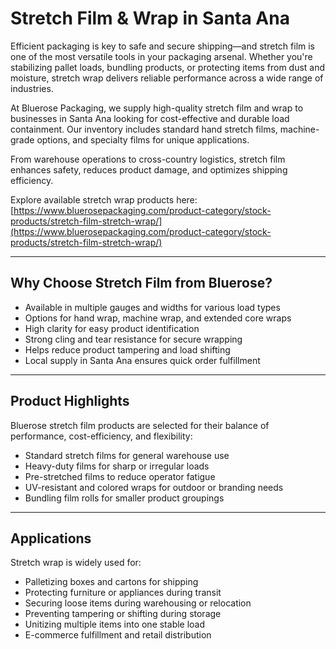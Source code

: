 # Stretch Film & Wrap in Santa Ana

Efficient packaging is key to safe and secure shipping—and stretch film is one of the most versatile tools in your packaging arsenal. Whether you're stabilizing pallet loads, bundling products, or protecting items from dust and moisture, stretch wrap delivers reliable performance across a wide range of industries.

At Bluerose Packaging, we supply high-quality stretch film and wrap to businesses in Santa Ana looking for cost-effective and durable load containment. Our inventory includes standard hand stretch films, machine-grade options, and specialty films for unique applications.

From warehouse operations to cross-country logistics, stretch film enhances safety, reduces product damage, and optimizes shipping efficiency.

Explore available stretch wrap products here:  
[https://www.bluerosepackaging.com/product-category/stock-products/stretch-film-stretch-wrap/](https://www.bluerosepackaging.com/product-category/stock-products/stretch-film-stretch-wrap/)

---

## Why Choose Stretch Film from Bluerose?

- Available in multiple gauges and widths for various load types  
- Options for hand wrap, machine wrap, and extended core wraps  
- High clarity for easy product identification  
- Strong cling and tear resistance for secure wrapping  
- Helps reduce product tampering and load shifting  
- Local supply in Santa Ana ensures quick order fulfillment

---

## Product Highlights

Bluerose stretch film products are selected for their balance of performance, cost-efficiency, and flexibility:

- Standard stretch films for general warehouse use  
- Heavy-duty films for sharp or irregular loads  
- Pre-stretched films to reduce operator fatigue  
- UV-resistant and colored wraps for outdoor or branding needs  
- Bundling film rolls for smaller product groupings

---

## Applications

Stretch wrap is widely used for:

- Palletizing boxes and cartons for shipping  
- Protecting furniture or appliances during transit  
- Securing loose items during warehousing or relocation  
- Preventing tampering or shifting during storage  
- Unitizing multiple items into one stable load  
- E-commerce fulfillment and retail distribution

